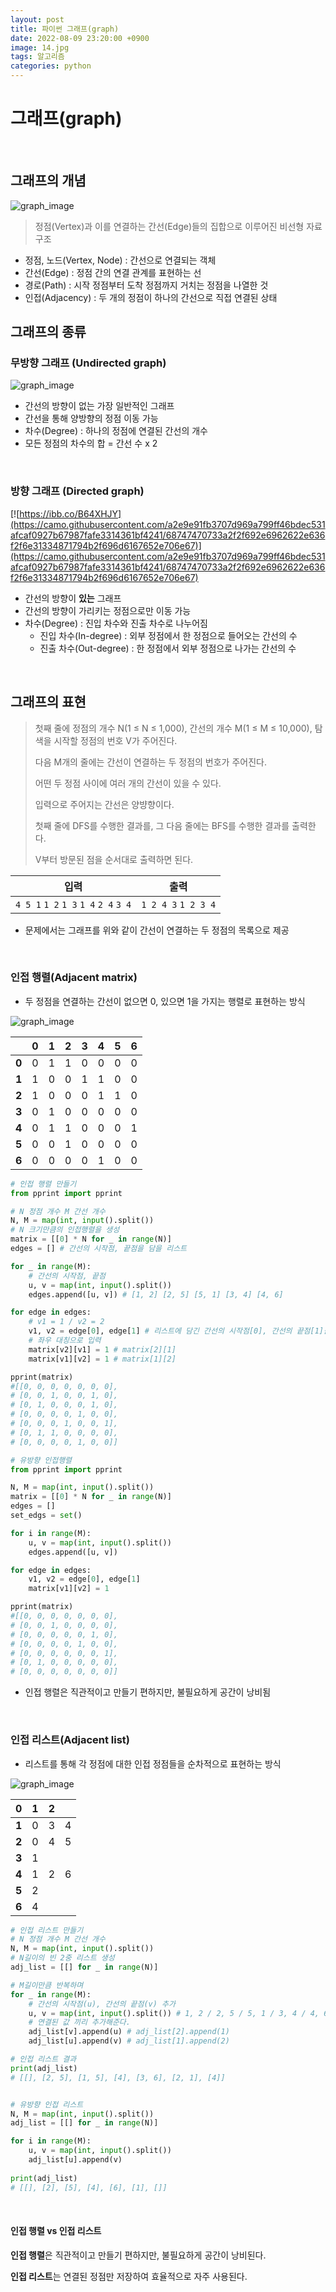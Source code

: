 ```yaml
---
layout: post
title: 파이썬 그래프(graph)
date: 2022-08-09 23:20:00 +0900
image: 14.jpg
tags: 알고리즘
categories: python 
---
```


# 그래프(graph)

<br>

## 그래프의 개념

![graph_image]({{site.baseurl}}/images/graph1.png) 

> 정점(Vertex)과 이를 연결하는 간선(Edge)들의 집합으로 이루어진 비선형 자료구조

- 정점, 노드(Vertex, Node) : 간선으로 연결되는 객체
- 간선(Edge) : 정점 간의 연결 관계를 표현하는 선
- 경로(Path) : 시작 정점부터 도착 정점까지 거치는 정점을 나열한 것
- 인접(Adjacency) : 두 개의 정점이 하나의 간선으로 직접 연결된 상태

## 그래프의 종류

### 무방향 그래프 (Undirected graph)

![graph_image]({{site.baseurl}}/images/graph2.png) 

- 간선의 방향이 없는 가장 일반적인 그래프
- 간선을 통해 양방향의 정점 이동 가능
- 차수(Degree) : 하나의 정점에 연결된 간선의 개수
- 모든 정점의 차수의 합 = 간선 수 x 2

<br>

### 방향 그래프 (Directed graph)

[![https://ibb.co/B64XHJY](https://camo.githubusercontent.com/a2e9e91fb3707d969a799ff46bdec531afcaf0927b67987fafe3314361bf4241/68747470733a2f2f692e6962622e636f2f6e31334871794b2f696d6167652e706e67)](https://camo.githubusercontent.com/a2e9e91fb3707d969a799ff46bdec531afcaf0927b67987fafe3314361bf4241/68747470733a2f2f692e6962622e636f2f6e31334871794b2f696d6167652e706e67)

- 간선의 방향이 **있는** 그래프
- 간선의 방향이 가리키는 정점으로만 이동 가능
- 차수(Degree) : 진입 차수와 진출 차수로 나누어짐
  - 진입 차수(In-degree) : 외부 정점에서 한 정점으로 들어오는 간선의 수
  - 진출 차수(Out-degree) : 한 정점에서 외부 정점으로 나가는 간선의 수

<br>

## 그래프의 표현

> 첫째 줄에 정점의 개수 N(1 ≤ N ≤ 1,000), 간선의 개수 M(1 ≤ M ≤ 10,000), 탐색을 시작할 정점의 번호 V가 주어진다.
>
> 다음 M개의 줄에는 간선이 연결하는 두 정점의 번호가 주어진다.
>
> 어떤 두 정점 사이에 여러 개의 간선이 있을 수 있다.
>
> 입력으로 주어지는 간선은 양뱡향이다.
>
> 첫째 줄에 DFS를 수행한 결과를, 그 다음 줄에는 BFS를 수행한 결과를 출력한다.
>
> V부터 방문된 점을 순서대로 출력하면 된다.

| 입력                                  | 출력                |
| ------------------------------------- | ------------------- |
| `4 5 1` `1 2` `1 3` `1 4` `2 4` `3 4` | `1 2 4 3` `1 2 3 4` |

- 문제에서는 그래프를 위와 같이 간선이 연결하는 두 정점의 목록으로 제공

<br>

### 인접 행렬(Adjacent matrix)

- 두 정점을 연결하는 간선이 없으면 0, 있으면 1을 가지는 행렬로 표현하는 방식

![graph_image]({{site.baseurl}}/images/graph3.png) 

|       | **0** | **1** | **2** | **3** | **4** | **5** | **6** |
| ----- | ----- | ----- | ----- | ----- | ----- | ----- | ----- |
| **0** | 0     | 1     | 1     | 0     | 0     | 0     | 0     |
| **1** | 1     | 0     | 0     | 1     | 1     | 0     | 0     |
| **2** | 1     | 0     | 0     | 0     | 1     | 1     | 0     |
| **3** | 0     | 1     | 0     | 0     | 0     | 0     | 0     |
| **4** | 0     | 1     | 1     | 0     | 0     | 0     | 1     |
| **5** | 0     | 0     | 1     | 0     | 0     | 0     | 0     |
| **6** | 0     | 0     | 0     | 0     | 1     | 0     | 0     |

```python
# 인접 행렬 만들기
from pprint import pprint

# N 정점 개수 M 간선 개수
N, M = map(int, input().split())
# N 크기만큼의 인접행렬을 생성
matrix = [[0] * N for _ in range(N)]
edges = [] # 간선의 시작점, 끝점을 담을 리스트

for _ in range(M):
    # 간선의 시작점, 끝점
    u, v = map(int, input().split())
    edges.append([u, v]) # [1, 2] [2, 5] [5, 1] [3, 4] [4, 6]

for edge in edges:
    # v1 = 1 / v2 = 2
    v1, v2 = edge[0], edge[1] # 리스트에 담긴 간선의 시작점[0], 간선의 끝점[1]을 각각 담는다
    # 좌우 대칭으로 입력
    matrix[v2][v1] = 1 # matrix[2][1]
    matrix[v1][v2] = 1 # matrix[1][2]

pprint(matrix)
#[[0, 0, 0, 0, 0, 0, 0],
# [0, 0, 1, 0, 0, 1, 0],
# [0, 1, 0, 0, 0, 1, 0],
# [0, 0, 0, 0, 1, 0, 0],
# [0, 0, 0, 1, 0, 0, 1],
# [0, 1, 1, 0, 0, 0, 0],
# [0, 0, 0, 0, 1, 0, 0]]

# 유방향 인접행렬
from pprint import pprint

N, M = map(int, input().split())
matrix = [[0] * N for _ in range(N)]
edges = []
set_edgs = set()

for i in range(M):
    u, v = map(int, input().split())
    edges.append([u, v])

for edge in edges:
    v1, v2 = edge[0], edge[1]
    matrix[v1][v2] = 1

pprint(matrix)
#[[0, 0, 0, 0, 0, 0, 0],
# [0, 0, 1, 0, 0, 0, 0],
# [0, 0, 0, 0, 0, 1, 0],
# [0, 0, 0, 0, 1, 0, 0],
# [0, 0, 0, 0, 0, 0, 1],
# [0, 1, 0, 0, 0, 0, 0],
# [0, 0, 0, 0, 0, 0, 0]]

```

- 인접 행렬은 직관적이고 만들기 편하지만, 불필요하게 공간이 낭비됨

<br>

### 인접 리스트(Adjacent list)

- 리스트를 통해 각 정점에 대한 인접 정점들을 순차적으로 표현하는 방식

![graph_image]({{site.baseurl}}/images/graph4.png) 

| **0** | 1    | 2    |      |
| ----- | ---- | ---- | ---- |
| **1** | 0    | 3    | 4    |
| **2** | 0    | 4    | 5    |
| **3** | 1    |      |      |
| **4** | 1    | 2    | 6    |
| **5** | 2    |      |      |
| **6** | 4    |      |      |

```python
# 인접 리스트 만들기
# N 정점 개수 M 간선 개수
N, M = map(int, input().split())
# N길이의 빈 2중 리스트 생성
adj_list = [[] for _ in range(N)]

# M길이만큼 반복하며
for _ in range(M):
    # 간선의 시작점(u), 간선의 끝점(v) 추가
    u, v = map(int, input().split()) # 1, 2 / 2, 5 / 5, 1 / 3, 4 / 4, 6
    # 연결된 값 끼리 추가해준다.
    adj_list[v].append(u) # adj_list[2].append(1)
    adj_list[u].append(v) # adj_list[1].append(2)

# 인접 리스트 결과
print(adj_list)
# [[], [2, 5], [1, 5], [4], [3, 6], [2, 1], [4]]


# 유방향 인접 리스트
N, M = map(int, input().split())
adj_list = [[] for _ in range(N)]

for i in range(M):
    u, v = map(int, input().split())
    adj_list[u].append(v)
    
print(adj_list)
# [[], [2], [5], [4], [6], [1], []]
```

<br>

#### 인접 행렬 vs 인접 리스트

**인접 행렬**은 직관적이고 만들기 편하지만, 불필요하게 공간이 낭비된다.

**인접 리스트**는 연결된 정점만 저장하여 효율적으로 자주 사용된다.
